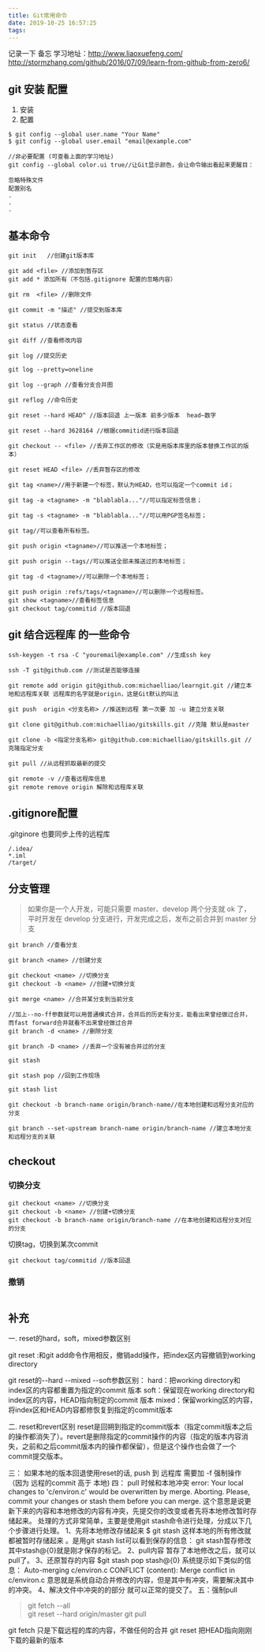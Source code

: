 ```yaml
---
title: Git常用命令
date: 2019-10-25 16:57:25
tags:
---
```




记录一下 备忘
学习地址：http://www.liaoxuefeng.com/
http://stormzhang.com/github/2016/07/09/learn-from-github-from-zero6/
## git 安装 配置
1. 安装
2.  配置
```
$ git config --global user.name "Your Name"
$ git config --global user.email "email@example.com" 

//非必要配置 (可查看上面的学习地址)
git config --global color.ui true//让Git显示颜色，会让命令输出看起来更醒目：

忽略特殊文件
配置别名 
.
.
.
```

## 基本命令
```
git init   //创建git版本库

git add <file> //添加到暂存区
git add * 添加所有（不包括.gitignore 配置的忽略内容）

git rm  <file> //删除文件

git commit -m "描述" //提交到版本库

git status //状态查看

git diff //查看修改内容

git log //提交历史 

git log --pretty=oneline 

git log --graph //查看分支合并图

git reflog //命令历史

git reset --hard HEAD^ //版本回退 上一版本 前多少版本  head~数字

git reset --hard 3628164 //根据commitid进行版本回退

git checkout -- <file> //丢弃工作区的修改（实是用版本库里的版本替换工作区的版本）

git reset HEAD <file> //丢弃暂存区的修改

git tag <name>//用于新建一个标签，默认为HEAD，也可以指定一个commit id；

git tag -a <tagname> -m "blablabla..."//可以指定标签信息；

git tag -s <tagname> -m "blablabla..."//可以用PGP签名标签；

git tag//可以查看所有标签。

git push origin <tagname>//可以推送一个本地标签；

git push origin --tags//可以推送全部未推送过的本地标签；

git tag -d <tagname>//可以删除一个本地标签；

git push origin :refs/tags/<tagname>//可以删除一个远程标签。
git show <tagname>//查看标签信息
git checkout tag/commitid //版本回退
```
## git 结合远程库 的一些命令
```
ssh-keygen -t rsa -C "youremail@example.com" //生成ssh key

ssh -T git@github.com //测试是否能够连接

git remote add origin git@github.com:michaelliao/learngit.git //建立本地和远程库关联 远程库的名字就是origin，这是Git默认的叫法

git push  origin <分支名称> //推送到远程 第一次要 加 -u 建立分支关联

git clone git@github.com:michaelliao/gitskills.git //克隆 默认是master

git clone -b <指定分支名称> git@github.com:michaelliao/gitskills.git //克隆指定分支

git pull //从远程抓取最新的提交

git remote -v //查看远程库信息
git remote remove origin 解除和远程库关联

```
## .gitignore配置
.gitginore 也要同步上传的远程库
```
/.idea/
*.iml
/target/
```
## 分支管理
>如果你是一个人开发，可能只需要 master、develop 两个分支就 ok 了，平时开发在 develop 分支进行，开发完成之后，发布之前合并到 master 分支

```
git branch //查看分支

git branch <name> //创建分支

git checkout <name> //切换分支
git checkout -b <name> //创建+切换分支

git merge <name> //合并某分支到当前分支

//加上--no-ff参数就可以用普通模式合并，合并后的历史有分支，能看出来曾经做过合并，而fast forward合并就看不出来曾经做过合并
git branch -d <name> //删除分支

git branch -D <name> //丢弃一个没有被合并过的分支

git stash

git stash pop //回到工作现场

git stash list

git checkout -b branch-name origin/branch-name//在本地创建和远程分支对应的分支

git branch --set-upstream branch-name origin/branch-name //建立本地分支和远程分支的关联

```

## checkout 

### 切换分支
```
git checkout <name> //切换分支
git checkout -b <name> //创建+切换分支
git checkout -b branch-name origin/branch-name //在本地创建和远程分支对应的分支
```
切换tag，切换到某次commit
```
git checkout tag/commitid //版本回退
```
### 撤销

```git checkout -- <file> //丢弃工作区的修改（实是用版本库里的版本替换工作区的版本）
 ```
## 补充

一. reset的hard，soft，mixed参数区别

git reset :和git add命令作用相反，撤销add操作，把index区内容撤销到working directory

git reset的--hard  --mixed  --soft参数区别：
hard：把working directory和index区的内容都重置为指定的commit 版本
soft：保留现在working directory和index区的内容，HEAD指向制定的commit 版本
mixed：保留working区的内容，将index区和HEAD内容都修恢复到指定的commit版本

二. reset和revert区别
      reset是回朔到指定的commit版本（指定commit版本之后的操作都消失了）。revert是删除指定的commit操作的内容（指定的版本内容消失，之前和之后commit版本内的操作都保留），但是这个操作也会做了一个commit提交版本。
      
三： 如果本地的版本回退使用reset的话,  push 到 远程库 需要加 -f 强制操作  （因为 远程的commit 高于 本地)
四： pull 时候和本地冲突
error: Your local changes to 'c/environ.c' would be overwritten by merge.  Aborting.
 Please, commit your changes or stash them before you can merge.
这个意思是说更新下来的内容和本地修改的内容有冲突，先提交你的改变或者先将本地修改暂时存储起来。
处理的方式非常简单，主要是使用git stash命令进行处理，分成以下几个步骤进行处理。
1、先将本地修改存储起来
$ git stash
这样本地的所有修改就都被暂时存储起来 。是用git stash list可以看到保存的信息：
git stash暂存修改
其中stash@{0}就是刚才保存的标记。
2、pull内容
暂存了本地修改之后，就可以pull了。
3、还原暂存的内容
$git stash pop stash@{0}
系统提示如下类似的信息：
Auto-merging c/environ.c
CONFLICT (content): Merge conflict in c/environ.c
意思就是系统自动合并修改的内容，但是其中有冲突，需要解决其中的冲突。
4、解决文件中冲突的的部分
就可以正常的提交了。
五：强制pull
>git fetch --all  
git reset --hard origin/master 
git pull

git fetch 只是下载远程的库的内容，不做任何的合并 git reset 把HEAD指向刚刚下载的最新的版本